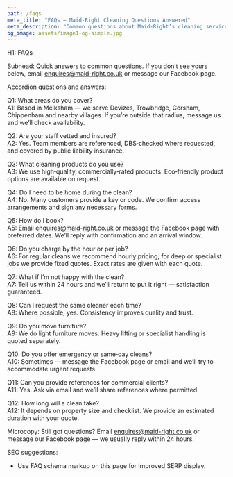 ```yaml
---
path: /faqs
meta_title: "FAQs — Maid‑Right Cleaning Questions Answered"
meta_description: "Common questions about Maid‑Right’s cleaning services, insurance, products and booking. Still unsure? Email enquires@maid-right.co.uk."
og_image: assets/image1-og-simple.jpg
---
```


H1: FAQs

Subhead:
Quick answers to common questions. If you don’t see yours below, email enquires@maid-right.co.uk or message our Facebook page.

Accordion questions and answers:

Q1: What areas do you cover?  
A1: Based in Melksham — we serve Devizes, Trowbridge, Corsham, Chippenham and nearby villages. If you’re outside that radius, message us and we’ll check availability.

Q2: Are your staff vetted and insured?  
A2: Yes. Team members are referenced, DBS‑checked where requested, and covered by public liability insurance.

Q3: What cleaning products do you use?  
A3: We use high‑quality, commercially‑rated products. Eco‑friendly product options are available on request.

Q4: Do I need to be home during the clean?  
A4: No. Many customers provide a key or code. We confirm access arrangements and sign any necessary forms.

Q5: How do I book?  
A5: Email enquires@maid-right.co.uk or message the Facebook page with preferred dates. We’ll reply with confirmation and an arrival window.

Q6: Do you charge by the hour or per job?  
A6: For regular cleans we recommend hourly pricing; for deep or specialist jobs we provide fixed quotes. Exact rates are given with each quote.

Q7: What if I’m not happy with the clean?  
A7: Tell us within 24 hours and we’ll return to put it right — satisfaction guaranteed.

Q8: Can I request the same cleaner each time?  
A8: Where possible, yes. Consistency improves quality and trust.

Q9: Do you move furniture?  
A9: We do light furniture moves. Heavy lifting or specialist handling is quoted separately.

Q10: Do you offer emergency or same‑day cleans?  
A10: Sometimes — message the Facebook page or email and we’ll try to accommodate urgent requests.

Q11: Can you provide references for commercial clients?  
A11: Yes. Ask via email and we’ll share references where permitted.

Q12: How long will a clean take?  
A12: It depends on property size and checklist. We provide an estimated duration with your quote.

Microcopy:
Still got questions? Email enquires@maid-right.co.uk or message our Facebook page — we usually reply within 24 hours.

SEO suggestions:
- Use FAQ schema markup on this page for improved SERP display.